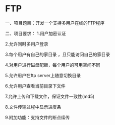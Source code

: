 # FTP
一、项目题目：开发一个支持多用户在线的FTP程序

二、项目要求：
1.用户加密认证
 
2.允许同时多用户登录
 
3.每个用户有自己的家目录 ，且只能访问自己的家目录
 
4.对用户进行磁盘配额，每个用户的可用空间不同
 
5.允许用户在ftp server上随意切换目录
 
6.允许用户查看当前目录下文件
 
7.允许上传和下载文件，保证文件一致性(md5)
 
8.文件传输过程中显示进度条
 
9.附加功能：支持文件的断点续传
